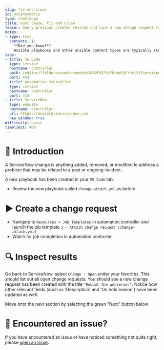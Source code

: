 ```yaml
---
slug: fix-and-close
id: yxui46c0or1u
type: challenge
title: Root cause, fix and close
teaser: Query previous created records and link a new change request record
notes:
- type: text
  contents: |-
    **Did you know?**
    Ansible playbooks and other ansible content types are typically stored in version control as plain text. This means that common approaches to continuous integration and continuous deployment are easily applied to automation content.
tabs:
- title: VS Code
  type: service
  hostname: controller
  path: /editor/?folder=vscode-remote%3A%2F%2F%2fhome%2Frhel%2Fservicenow_project
  port: 443
- title: Automation Controller
  type: service
  hostname: controller
  port: 443
- title: ServiceNow
  type: website
  hostname: controller
  url: https://ansible.service-now.com
  new_window: true
difficulty: basic
timelimit: 400
---
```

👋 Introduction
====
A ServiceNow change is anything added, removed, or modified to address a problem that may be related to a past or ongoing incident.

A new playbook has been created in your `VS Code` tab.
- Review the new playbook called `change-attach.yml` as before

▶️ Create a change request
====
- Navigate to `Resources > Job Templates` in automation controller and launch the job template `3 - Attach change request (change-attach.yml)`
- Watch for job completion in automation controller

🔍 Inspect results
====
Go back to ServiceNow, select `Change - Open` under your favorites. This should list out all open change requests. You should see a new change request has been created with the title `"Reboot the webserver"`. Notice how other relevant fields (such as 'Description' and 'On hold reason') have been updated as well.

Move onto the next section by selecting the green "Next" button below.

🐛 Encountered an issue?
====
If you have encountered an issue or have noticed something not quite right, please [open an issue](https://github.com/ansible/instruqt/issues/new?labels=getting-started-servicenow-automation&title=New+servicenow+issue:+fix-and-close&assignees=cloin).